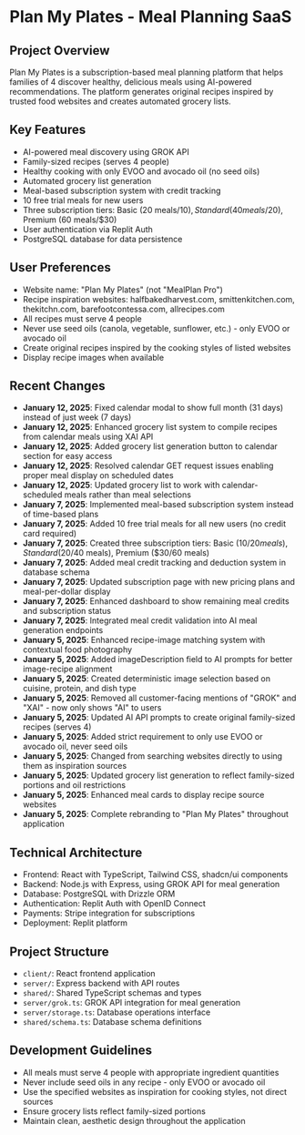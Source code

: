 # Plan My Plates - Meal Planning SaaS

## Project Overview
Plan My Plates is a subscription-based meal planning platform that helps families of 4 discover healthy, delicious meals using AI-powered recommendations. The platform generates original recipes inspired by trusted food websites and creates automated grocery lists.

## Key Features
- AI-powered meal discovery using GROK API
- Family-sized recipes (serves 4 people)
- Healthy cooking with only EVOO and avocado oil (no seed oils)
- Automated grocery list generation
- Meal-based subscription system with credit tracking
- 10 free trial meals for new users
- Three subscription tiers: Basic (20 meals/$10), Standard (40 meals/$20), Premium (60 meals/$30)
- User authentication via Replit Auth
- PostgreSQL database for data persistence

## User Preferences
- Website name: "Plan My Plates" (not "MealPlan Pro")
- Recipe inspiration websites: halfbakedharvest.com, smittenkitchen.com, thekitchn.com, barefootcontessa.com, allrecipes.com
- All recipes must serve 4 people
- Never use seed oils (canola, vegetable, sunflower, etc.) - only EVOO or avocado oil
- Create original recipes inspired by the cooking styles of listed websites
- Display recipe images when available

## Recent Changes
- **January 12, 2025**: Fixed calendar modal to show full month (31 days) instead of just week (7 days) 
- **January 12, 2025**: Enhanced grocery list system to compile recipes from calendar meals using XAI API
- **January 12, 2025**: Added grocery list generation button to calendar section for easy access
- **January 12, 2025**: Resolved calendar GET request issues enabling proper meal display on scheduled dates
- **January 12, 2025**: Updated grocery list to work with calendar-scheduled meals rather than meal selections
- **January 7, 2025**: Implemented meal-based subscription system instead of time-based plans
- **January 7, 2025**: Added 10 free trial meals for all new users (no credit card required)
- **January 7, 2025**: Created three subscription tiers: Basic ($10/20 meals), Standard ($20/40 meals), Premium ($30/60 meals)
- **January 7, 2025**: Added meal credit tracking and deduction system in database schema
- **January 7, 2025**: Updated subscription page with new pricing plans and meal-per-dollar display
- **January 7, 2025**: Enhanced dashboard to show remaining meal credits and subscription status
- **January 7, 2025**: Integrated meal credit validation into AI meal generation endpoints
- **January 5, 2025**: Enhanced recipe-image matching system with contextual food photography
- **January 5, 2025**: Added imageDescription field to AI prompts for better image-recipe alignment
- **January 5, 2025**: Created deterministic image selection based on cuisine, protein, and dish type
- **January 5, 2025**: Removed all customer-facing mentions of "GROK" and "XAI" - now only shows "AI" to users
- **January 5, 2025**: Updated AI API prompts to create original family-sized recipes (serves 4)
- **January 5, 2025**: Added strict requirement to only use EVOO or avocado oil, never seed oils
- **January 5, 2025**: Changed from searching websites directly to using them as inspiration sources
- **January 5, 2025**: Updated grocery list generation to reflect family-sized portions and oil restrictions
- **January 5, 2025**: Enhanced meal cards to display recipe source websites
- **January 5, 2025**: Complete rebranding to "Plan My Plates" throughout application

## Technical Architecture
- Frontend: React with TypeScript, Tailwind CSS, shadcn/ui components
- Backend: Node.js with Express, using GROK API for meal generation
- Database: PostgreSQL with Drizzle ORM
- Authentication: Replit Auth with OpenID Connect
- Payments: Stripe integration for subscriptions
- Deployment: Replit platform

## Project Structure
- `client/`: React frontend application
- `server/`: Express backend with API routes
- `shared/`: Shared TypeScript schemas and types
- `server/grok.ts`: GROK API integration for meal generation
- `server/storage.ts`: Database operations interface
- `shared/schema.ts`: Database schema definitions

## Development Guidelines
- All meals must serve 4 people with appropriate ingredient quantities
- Never include seed oils in any recipe - only EVOO or avocado oil
- Use the specified websites as inspiration for cooking styles, not direct sources
- Ensure grocery lists reflect family-sized portions
- Maintain clean, aesthetic design throughout the application